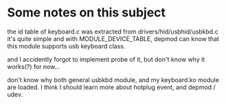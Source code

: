 # Some notes on this subject

the id table of keyboard.c was extracted from drivers/hid/usbhid/usbkbd.c
it's quite simple and with MODULE_DEVICE_TABLE, depmod can know that this
module supports usb keyboard class.

and I accidently forgot to implement probe of it, but don't know why it works(?)
for now...

don't know why both general usbkbd module, and my keyboard.ko module are loaded.
I think I should learn more about hotplug event, and depmod / udev.
